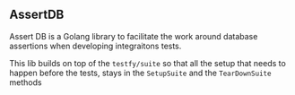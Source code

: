 ## AssertDB

Assert DB is a Golang library to facilitate the work around database assertions when developing integraitons tests.

This lib builds on top of the `testfy/suite` so that all the setup that needs to happen before the tests, stays in the `SetupSuite` and the `TearDownSuite` methods
